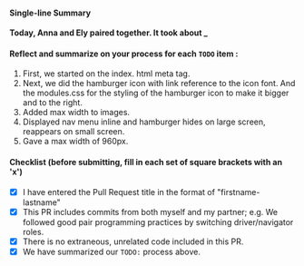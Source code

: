 #### Single-line Summary
**Today, Anna and Ely paired together. It took about _**

#### Reflect and summarize on your process for each `TODO` item :  
  1. First, we started on the index. html meta tag.
  2. Next, we did the hamburger icon with link reference to the icon font. And the modules.css for the styling of the hamburger icon to make it bigger and to the right.
  3. Added max width to images.
  4. Displayed nav menu inline and hamburger hides on large screen, reappears on small screen.
  5. Gave a max width of 960px.

#### Checklist (before submitting, fill in each set of square brackets with an 'x')
- [x] I have entered the Pull Request title in the format of "firstname-lastname"
- [x] This PR includes commits from both myself and my partner; e.g. We followed good pair programming practices by switching driver/navigator roles.
- [x] There is no extraneous, unrelated code included in this PR.
- [x] We have summarized our `TODO:` process above.

